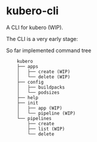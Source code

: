 # kubero-cli
A CLI for kubero (WIP).

The CLI is a very early stage:

So far implemented command tree

```
    kubero
    ├── apps
    │   ├── create (WIP)
    │   └── delete (WIP)
    ├── config
    │   ├── buildpacks
    │   └── podsizes
    ├── help
    ├── init
    │   ├── app (WIP)
    │   └── pipeline (WIP)
    └── pipelines
        ├── create
        ├── list (WIP)
        └── delete
```